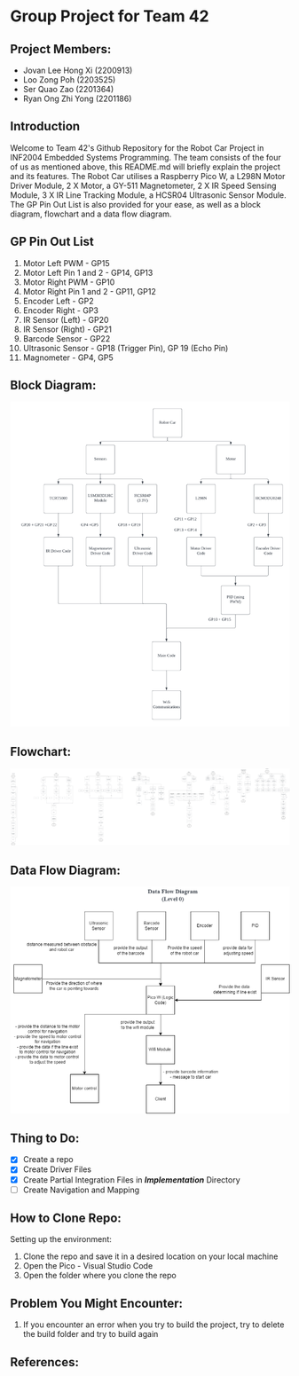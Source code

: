 # Group Project for Team 42

## Project Members:
- Jovan Lee Hong Xi (2200913)
- Loo Zong Poh (2203525)
- Ser Quao Zao (2201364)
- Ryan Ong Zhi Yong (2201186)

## Introduction 
Welcome to Team 42's Github Repository for the Robot Car Project in INF2004 Embedded Systems Programming. The team consists of the four of us as mentioned above, this README.md will briefly explain the project and its features. The Robot Car utilises a Raspberry Pico W, a L298N Motor Driver Module, 2 X Motor, a GY-511 Magnetometer, 2 X IR Speed Sensing Module, 3 X IR Line Tracking Module, a HCSR04 Ultrasonic Sensor Module. The GP Pin Out List is also provided for your ease, as well as a block diagram, flowchart and a data flow diagram.

## GP Pin Out List
1. Motor Left PWM - GP15
2. Motor Left Pin 1 and 2 - GP14, GP13
3. Motor Right PWM - GP10
4. Motor Right Pin 1 and 2 - GP11, GP12
5. Encoder Left - GP2
6. Encoder Right - GP3
7. IR Sensor (Left) - GP20
8. IR Sensor (Right) - GP21
9. Barcode Sensor - GP22
10. Ultrasonic Sensor - GP18 (Trigger Pin), GP 19 (Echo Pin)
11. Magnometer - GP4, GP5

## Block Diagram:
![block_diagram](./team42-blockdiagram.png)

## Flowchart:
![flowchart](./embedded_flowchart.png)

## Data Flow Diagram:
![Data flow](./embedded_dataflow.png)

## Thing to Do:
- [x] Create a repo
- [x] Create Driver Files
- [x] Create Partial Integration Files in ***Implementation*** Directory
- [ ] Create Navigation and Mapping

## How to Clone Repo:
Setting up the environment:
1. Clone the repo and save it in a desired location on your local machine
2. Open the Pico - Visual Studio Code 
3. Open the folder where you clone the repo

## Problem You Might Encounter:
1. If you encounter an error when you try to build the project, try to delete the build folder and try to build again

## References:

